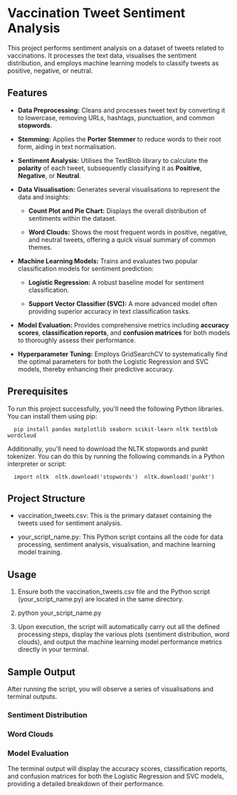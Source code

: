 Vaccination Tweet Sentiment Analysis
====================================

This project performs sentiment analysis on a dataset of tweets related to vaccinations. It processes the text data, visualises the sentiment distribution, and employs machine learning models to classify tweets as positive, negative, or neutral.

Features
--------

*   **Data Preprocessing:** Cleans and processes tweet text by converting it to lowercase, removing URLs, hashtags, punctuation, and common **stopwords**.
    
*   **Stemming:** Applies the **Porter Stemmer** to reduce words to their root form, aiding in text normalisation.
    
*   **Sentiment Analysis:** Utilises the TextBlob library to calculate the **polarity** of each tweet, subsequently classifying it as **Positive**, **Negative**, or **Neutral**.
    
*   **Data Visualisation:** Generates several visualisations to represent the data and insights:
    
    *   **Count Plot and Pie Chart:** Displays the overall distribution of sentiments within the dataset.
        
    *   **Word Clouds:** Shows the most frequent words in positive, negative, and neutral tweets, offering a quick visual summary of common themes.
        
*   **Machine Learning Models:** Trains and evaluates two popular classification models for sentiment prediction:
    
    *   **Logistic Regression:** A robust baseline model for sentiment classification.
        
    *   **Support Vector Classifier (SVC):** A more advanced model often providing superior accuracy in text classification tasks.
        
*   **Model Evaluation:** Provides comprehensive metrics including **accuracy scores**, **classification reports**, and **confusion matrices** for both models to thoroughly assess their performance.
    
*   **Hyperparameter Tuning:** Employs GridSearchCV to systematically find the optimal parameters for both the Logistic Regression and SVC models, thereby enhancing their predictive accuracy.
    

Prerequisites
-------------

To run this project successfully, you'll need the following Python libraries. You can install them using pip:

`   pip install pandas matplotlib seaborn scikit-learn nltk textblob wordcloud   `

Additionally, you'll need to download the NLTK stopwords and punkt tokenizer. You can do this by running the following commands in a Python interpreter or script:

`   import nltk  nltk.download('stopwords')  nltk.download('punkt')   `

Project Structure
-----------------

*   vaccination\_tweets.csv: This is the primary dataset containing the tweets used for sentiment analysis.
    
*   your\_script\_name.py: This Python script contains all the code for data processing, sentiment analysis, visualisation, and machine learning model training.
    

Usage
-----

1.  Ensure both the vaccination\_tweets.csv file and the Python script (your\_script\_name.py) are located in the same directory.
    
2.  python your\_script\_name.py
    
3.  Upon execution, the script will automatically carry out all the defined processing steps, display the various plots (sentiment distribution, word clouds), and output the machine learning model performance metrics directly in your terminal.
    

Sample Output
-------------

After running the script, you will observe a series of visualisations and terminal outputs.

### Sentiment Distribution

### Word Clouds

### Model Evaluation

The terminal output will display the accuracy scores, classification reports, and confusion matrices for both the Logistic Regression and SVC models, providing a detailed breakdown of their performance.
